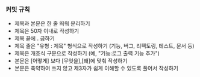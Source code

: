 ### 커밋 규칙
- 제목과 본문은 한 줄 띄워 분리하기
- 제목은 50자 이내로 작성하기
- 제목 끝에 . 금하기
- 제목 줄은 "유형 : 제목" 형식으로 작성하기 (기능, 버그, 리팩토링, 테스트, 문서 등)
- 제목은 개조식 구문으로 작성하기 (예, "기능:로그 출력 기능 추가")
- 본문은 [어떻게] 보다 [무엇을],[왜]에 맞춰 작성하기
- 본문은 축약하여 쓰지 않고 제3자가 쉽게 이해할 수 있도록 풀어서 작성하기
